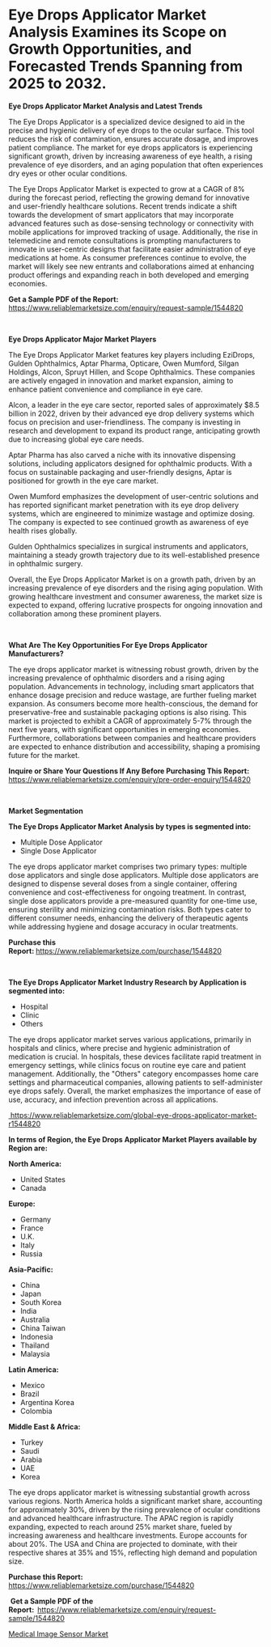 <p><h1>Eye Drops Applicator Market Analysis Examines its Scope on Growth Opportunities, and Forecasted Trends Spanning from 2025 to 2032.</h1></p><p><strong>Eye Drops Applicator Market Analysis and Latest Trends</strong></p>
<p><p>The Eye Drops Applicator is a specialized device designed to aid in the precise and hygienic delivery of eye drops to the ocular surface. This tool reduces the risk of contamination, ensures accurate dosage, and improves patient compliance. The market for eye drops applicators is experiencing significant growth, driven by increasing awareness of eye health, a rising prevalence of eye disorders, and an aging population that often experiences dry eyes or other ocular conditions.</p><p>The Eye Drops Applicator Market is expected to grow at a CAGR of 8% during the forecast period, reflecting the growing demand for innovative and user-friendly healthcare solutions. Recent trends indicate a shift towards the development of smart applicators that may incorporate advanced features such as dose-sensing technology or connectivity with mobile applications for improved tracking of usage. Additionally, the rise in telemedicine and remote consultations is prompting manufacturers to innovate in user-centric designs that facilitate easier administration of eye medications at home. As consumer preferences continue to evolve, the market will likely see new entrants and collaborations aimed at enhancing product offerings and expanding reach in both developed and emerging economies.</p></p>
<p><strong>Get a Sample PDF of the Report:&nbsp;</strong> <a href="https://www.reliablemarketsize.com/enquiry/request-sample/1544820?utm_campaign=2753&utm_medium=2&utm_source=Github&utm_content=ia&utm_term=03032025&utm_id=eye-drops-applicator">https://www.reliablemarketsize.com/enquiry/request-sample/1544820</a></p>
<p>&nbsp;</p>
<p><strong>Eye Drops Applicator Major Market Players</strong></p>
<p><p>The Eye Drops Applicator Market features key players including EziDrops, Gulden Ophthalmics, Aptar Pharma, Opticare, Owen Mumford, Silgan Holdings, Alcon, Spruyt Hillen, and Scope Ophthalmics. These companies are actively engaged in innovation and market expansion, aiming to enhance patient convenience and compliance in eye care.</p><p>Alcon, a leader in the eye care sector, reported sales of approximately $8.5 billion in 2022, driven by their advanced eye drop delivery systems which focus on precision and user-friendliness. The company is investing in research and development to expand its product range, anticipating growth due to increasing global eye care needs.</p><p>Aptar Pharma has also carved a niche with its innovative dispensing solutions, including applicators designed for ophthalmic products. With a focus on sustainable packaging and user-friendly designs, Aptar is positioned for growth in the eye care market.</p><p>Owen Mumford emphasizes the development of user-centric solutions and has reported significant market penetration with its eye drop delivery systems, which are engineered to minimize wastage and optimize dosing. The company is expected to see continued growth as awareness of eye health rises globally.</p><p>Gulden Ophthalmics specializes in surgical instruments and applicators, maintaining a steady growth trajectory due to its well-established presence in ophthalmic surgery.</p><p>Overall, the Eye Drops Applicator Market is on a growth path, driven by an increasing prevalence of eye disorders and the rising aging population. With growing healthcare investment and consumer awareness, the market size is expected to expand, offering lucrative prospects for ongoing innovation and collaboration among these prominent players.</p></p>
<p>&nbsp;</p>
<p><strong>What Are The Key Opportunities For Eye Drops Applicator Manufacturers?</strong></p>
<p><p>The eye drops applicator market is witnessing robust growth, driven by the increasing prevalence of ophthalmic disorders and a rising aging population. Advancements in technology, including smart applicators that enhance dosage precision and reduce wastage, are further fueling market expansion. As consumers become more health-conscious, the demand for preservative-free and sustainable packaging options is also rising. This market is projected to exhibit a CAGR of approximately 5-7% through the next five years, with significant opportunities in emerging economies. Furthermore, collaborations between companies and healthcare providers are expected to enhance distribution and accessibility, shaping a promising future for the market.</p></p>
<p><strong>Inquire or Share Your Questions If Any Before Purchasing This Report:</strong> <a href="https://www.reliablemarketsize.com/enquiry/pre-order-enquiry/1544820?utm_campaign=2753&utm_medium=2&utm_source=Github&utm_content=ia&utm_term=03032025&utm_id=eye-drops-applicator">https://www.reliablemarketsize.com/enquiry/pre-order-enquiry/1544820</a></p>
<p>&nbsp;</p>
<p><strong>Market Segmentation</strong></p>
<p><strong>The Eye Drops Applicator Market Analysis by types is segmented into:</strong></p>
<p><ul><li>Multiple Dose Applicator</li><li>Single Dose Applicator</li></ul></p>
<p><p>The eye drops applicator market comprises two primary types: multiple dose applicators and single dose applicators. Multiple dose applicators are designed to dispense several doses from a single container, offering convenience and cost-effectiveness for ongoing treatment. In contrast, single dose applicators provide a pre-measured quantity for one-time use, ensuring sterility and minimizing contamination risks. Both types cater to different consumer needs, enhancing the delivery of therapeutic agents while addressing hygiene and dosage accuracy in ocular treatments.</p></p>
<p><strong>Purchase this Report:&nbsp;</strong><a href="https://www.reliablemarketsize.com/purchase/1544820?utm_campaign=2753&utm_medium=2&utm_source=Github&utm_content=ia&utm_term=03032025&utm_id=eye-drops-applicator">https://www.reliablemarketsize.com/purchase/1544820</a></p>
<p>&nbsp;</p>
<p><strong>The Eye Drops Applicator Market Industry Research by Application is segmented into:</strong></p>
<p><ul><li>Hospital</li><li>Clinic</li><li>Others</li></ul></p>
<p><p>The eye drops applicator market serves various applications, primarily in hospitals and clinics, where precise and hygienic administration of medication is crucial. In hospitals, these devices facilitate rapid treatment in emergency settings, while clinics focus on routine eye care and patient management. Additionally, the "Others" category encompasses home care settings and pharmaceutical companies, allowing patients to self-administer eye drops safely. Overall, the market emphasizes the importance of ease of use, accuracy, and infection prevention across all applications.</p></p>
<p><a href="https://www.reliablemarketsize.com/global-eye-drops-applicator-market-r1544820?utm_campaign=2753&utm_medium=2&utm_source=Github&utm_content=ia&utm_term=03032025&utm_id=eye-drops-applicator">&nbsp;https://www.reliablemarketsize.com/global-eye-drops-applicator-market-r1544820</a></p>
<p><strong>In terms of Region, the Eye Drops Applicator Market Players available by Region are:</strong></p>
<p>
    <p> <strong> North America: </strong>
        <ul>
            <li>United States</li>
            <li>Canada</li>
        </ul>
        </p> 
    <p> <strong> Europe: </strong>
        <ul>
            <li>Germany</li>
            <li>France</li>
            <li>U.K.</li>
            <li>Italy</li>
            <li>Russia</li>
        </ul>
        </p> 
    <p> <strong> Asia-Pacific: </strong>
        <ul>
            <li>China</li>
            <li>Japan</li>
            <li>South Korea</li>
            <li>India</li>
            <li>Australia</li>
            <li>China Taiwan</li>
            <li>Indonesia</li>
            <li>Thailand</li>
            <li>Malaysia</li>
        </ul>
        </p> 
    <p> <strong> Latin America: </strong>
        <ul>
            <li>Mexico</li>
            <li>Brazil</li>
            <li>Argentina Korea</li>
            <li>Colombia</li>
        </ul>
        </p> 
    <p> <strong> Middle East & Africa: </strong>
        <ul>
            <li>Turkey</li>
            <li>Saudi</li>
            <li>Arabia</li>
            <li>UAE</li>
            <li>Korea</li>
        </ul>
    </p>
    </p>
<p><p>The eye drops applicator market is witnessing substantial growth across various regions. North America holds a significant market share, accounting for approximately 30%, driven by the rising prevalence of ocular conditions and advanced healthcare infrastructure. The APAC region is rapidly expanding, expected to reach around 25% market share, fueled by increasing awareness and healthcare investments. Europe accounts for about 20%. The USA and China are projected to dominate, with their respective shares at 35% and 15%, reflecting high demand and population size.</p></p>
<p><strong>Purchase this Report: </strong><a href="https://www.reliablemarketsize.com/purchase/1544820?utm_campaign=2753&utm_medium=2&utm_source=Github&utm_content=ia&utm_term=03032025&utm_id=eye-drops-applicator">https://www.reliablemarketsize.com/purchase/1544820</a></p>
<p>&nbsp;<strong>Get a Sample PDF of the Report:&nbsp;&nbsp;</strong><a href="https://www.reliablemarketsize.com/enquiry/request-sample/1544820?utm_campaign=2753&utm_medium=2&utm_source=Github&utm_content=ia&utm_term=03032025&utm_id=eye-drops-applicator">https://www.reliablemarketsize.com/enquiry/request-sample/1544820</a></p>
<p><strong></strong></p>
<p><p><a href="https://github.com/tszkintruca/Market-Research-Report-List-1/blob/main/medical-image-sensor-market.md?utm_campaign=2753&utm_medium=2&utm_source=Github&utm_content=ia&utm_term=03032025&utm_id=eye-drops-applicator">Medical Image Sensor Market</a></p></p>